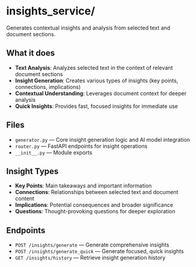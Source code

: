# insights_service/

Generates contextual insights and analysis from selected text and document sections.

## What it does

- **Text Analysis**: Analyzes selected text in the context of relevant document sections
- **Insight Generation**: Creates various types of insights (key points, connections, implications)
- **Contextual Understanding**: Leverages document context for deeper analysis
- **Quick Insights**: Provides fast, focused insights for immediate use

## Files

- `generator.py` — Core insight generation logic and AI model integration
- `router.py` — FastAPI endpoints for insight operations
- `__init__.py` — Module exports

## Insight Types

- **Key Points**: Main takeaways and important information
- **Connections**: Relationships between selected text and document content
- **Implications**: Potential consequences and broader significance
- **Questions**: Thought-provoking questions for deeper exploration

## Endpoints

- `POST /insights/generate` — Generate comprehensive insights
- `POST /insights/generate_quick` — Generate focused, quick insights
- `GET /insights/history` — Retrieve insight generation history
